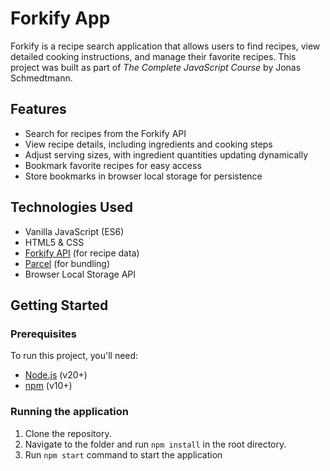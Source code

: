 # Forkify App

Forkify is a recipe search application that allows users to find recipes, view detailed cooking instructions, and manage their favorite recipes. This project was built as part of _The Complete JavaScript Course_ by Jonas Schmedtmann.

## Features

- Search for recipes from the Forkify API
- View recipe details, including ingredients and cooking steps
- Adjust serving sizes, with ingredient quantities updating dynamically
- Bookmark favorite recipes for easy access
- Store bookmarks in browser local storage for persistence

## Technologies Used

- Vanilla JavaScript (ES6)
- HTML5 & CSS
- [Forkify API](https://forkify-api.herokuapp.com/v2) (for recipe data)
- [Parcel](https://parceljs.org/) (for bundling)
- Browser Local Storage API

## Getting Started

### Prerequisites

To run this project, you'll need:

- [Node.js](https://nodejs.org/en) (v20+)
- [npm](https://www.npmjs.com/) (v10+)

### Running the application

1. Clone the repository.
2. Navigate to the folder and run `npm install` in the root directory.
3. Run `npm start` command to start the application
